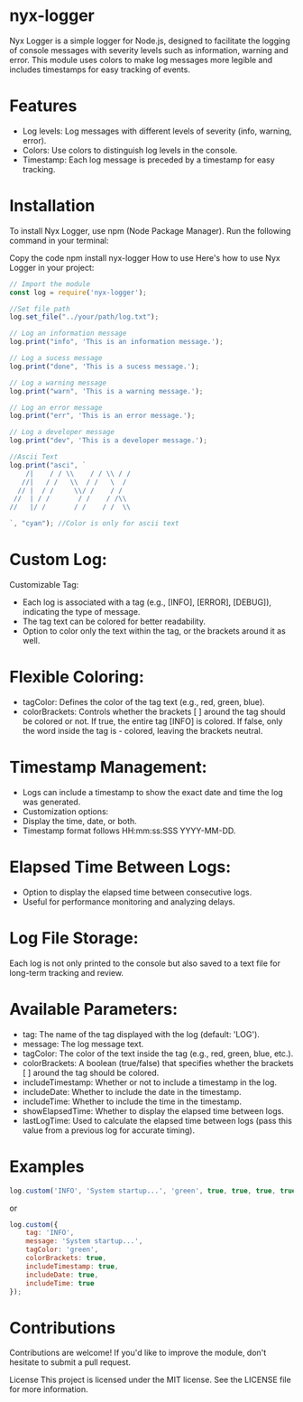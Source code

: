 # nyx-logger

Nyx Logger is a simple logger for Node.js, designed to facilitate the logging of console messages with severity levels such as information, warning and error. This module uses colors to make log messages more legible and includes timestamps for easy tracking of events.

# Features
- Log levels: Log messages with different levels of severity (info, warning, error).
- Colors: Use colors to distinguish log levels in the console.
- Timestamp: Each log message is preceded by a timestamp for easy tracking.

# Installation
To install Nyx Logger, use npm (Node Package Manager). Run the following command in your terminal:

Copy the code
npm install nyx-logger
How to use
Here's how to use Nyx Logger in your project:

```js
// Import the module
const log = require('nyx-logger');

//Set file path
log.set_file("../your/path/log.txt");

// Log an information message
log.print("info", 'This is an information message.');

// Log a sucess message
log.print("done", 'This is a sucess message.');

// Log a warning message
log.print("warn", 'This is a warning message.');

// Log an error message
log.print("err", 'This is an error message.');

// Log a developer message
log.print("dev", 'This is a developer message.');

//Ascii Text
log.print("asci", `                             
    /|    / / \\    / / \\ / / 
   //|   / /   \\  / /   \  /  
  // |  / /     \\/ /    / /   
 //  | / /       / /    / /\\  
//   |/ /       / /    / /  \\ 

`, "cyan"); //Color is only for ascii text
```

# Custom Log:
Customizable Tag:

- Each log is associated with a tag (e.g., [INFO], [ERROR], [DEBUG]), indicating the type of message.
- The tag text can be colored for better readability.
- Option to color only the text within the tag, or the brackets around it as well.

# Flexible Coloring:

- tagColor: Defines the color of the tag text (e.g., red, green, blue).
- colorBrackets: Controls whether the brackets [ ] around the tag should be colored or not. If true, the entire tag [INFO] is colored. If false, only the word inside the tag is - colored, leaving the brackets neutral.

# Timestamp Management:

- Logs can include a timestamp to show the exact date and time the log was generated.
- Customization options:
- Display the time, date, or both.
- Timestamp format follows HH:mm:ss:SSS YYYY-MM-DD.

# Elapsed Time Between Logs:

- Option to display the elapsed time between consecutive logs.
- Useful for performance monitoring and analyzing delays.

# Log File Storage:

Each log is not only printed to the console but also saved to a text file for long-term tracking and review.

# Available Parameters:
- tag: The name of the tag displayed with the log (default: 'LOG').
- message: The log message text.
- tagColor: The color of the text inside the tag (e.g., red, green, blue, etc.).
- colorBrackets: A boolean (true/false) that specifies whether the brackets [ ] around the tag should be colored.
- includeTimestamp: Whether or not to include a timestamp in the log.
- includeDate: Whether to include the date in the timestamp.
- includeTime: Whether to include the time in the timestamp.
- showElapsedTime: Whether to display the elapsed time between logs.
- lastLogTime: Used to calculate the elapsed time between logs (pass this value from a previous log for accurate timing).

# Examples

```js
log.custom('INFO', 'System startup...', 'green', true, true, true, true);
```

or 

```js
log.custom({
    tag: 'INFO',
    message: 'System startup...',
    tagColor: 'green',
    colorBrackets: true,
    includeTimestamp: true,
    includeDate: true,
    includeTime: true
});
```

# Contributions
Contributions are welcome! If you'd like to improve the module, don't hesitate to submit a pull request.

License
This project is licensed under the MIT license. See the LICENSE file for more information.
